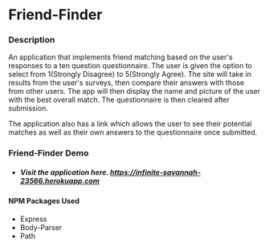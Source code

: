 # **Friend-Finder**


### **Description**

An application that implements friend matching based on the user's responses to a ten question questionnaire. The user is given the option to select from 1(Strongly Disagree) to 5(Strongly Agree). The site will take in results from the user's surveys, then compare their answers with those from other users. The app will then display the name and picture of the user with the best overall match. The questionnaire is then cleared after submission. 

The application also has a link which allows the user to see their potential matches as well as their own answers to the questionnaire once submitted.


### Friend-Finder Demo

* ##### Visit the application here. https://infinite-savannah-23566.herokuapp.com


#### NPM Packages Used

* Express
* Body-Parser
* Path
